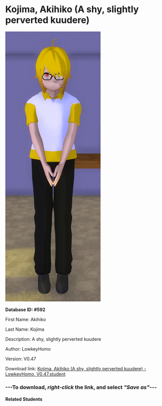 # Kojima, Akihiko (A shy, slightly perverted kuudere)

<img src="Files/Kojima, Akihiko (A shy, slightly perverted kuudere).png" title="Kojima, Akihiko (A shy, slightly perverted kuudere) - LowkeyHomo, V0.47">

**Database ID: #592**

First Name: Akihiko

Last Name: Kojima

Description: A shy, slightly perverted kuudere

Author: LowkeyHomo

Version: V0.47

Download link: <a href="https://raw.githubusercontent.com/Arbiter1223/Daigaku-Gurashi-Custom-Students/master/Students/Files/Kojima%2C%20Akihiko%20(A%20shy%2C%20slightly%20perverted%20kuudere)%20-%20LowkeyHomo%2C%20V0.47.student">Kojima, Akihiko (A shy, slightly perverted kuudere) - LowkeyHomo, V0.47.student</a>

### ---**To download, _right-click_ the link, and select _"Save as"_**---

#### Related Students

